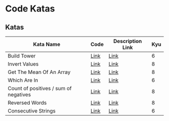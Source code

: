 # Code Katas

## Katas

| Kata Name                             | Code                                                  | Description Link                                                          | Kyu |
| ------------------------------------- | ----------------------------------------------------- | ------------------------------------------------------------------------- | --- |
| Build Tower                           | [Link](/Build_Tower/builder-tower.js)                 | [Link](https://www.codewars.com/kata/576757b1df89ecf5bd00073b/javascript) | 6   |
| Invert Values                         | [Link](/Invert_Values/Invert-values.js)               | [Link](https://www.codewars.com/kata/5899dc03bc95b1bf1b0000ad/javascript) | 8   |
| Get The Mean Of An Array              | [Link](/Get_The_Mean_Of_An_Array/getAverage.js)       | [Link](https://www.codewars.com/kata/563e320cee5dddcf77000158/javascript) | 8   |
| Which Are In                          | [Link](/Which_Are_In/whichAreIn.js)                   | [Link](https://www.codewars.com/kata/550554fd08b86f84fe000a58/javascript) | 6   |
| Count of positives / sum of negatives | [Link](/Count_Of_Positives_Sum_Of_Negatives/index.js) | [Link](https://www.codewars.com/kata/576bb71bbbcf0951d5000044/javascript) | 8   |
| Reversed Words                        | [Link](/Reversed_Words/reverseWords.js)               | [Link](https://www.codewars.com/kata/51c8991dee245d7ddf00000e/javascript) | 8   |
| Consecutive Strings                   | [Link](/ConsecutiveStrings/index.js)                  | [Link](https://www.codewars.com/kata/56a5d994ac971f1ac500003e/javascript) | 6   |
